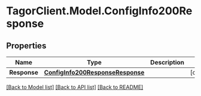 # TagorClient.Model.ConfigInfo200Response

## Properties

Name | Type | Description | Notes
------------ | ------------- | ------------- | -------------
**Response** | [**ConfigInfo200ResponseResponse**](ConfigInfo200ResponseResponse.md) |  | [optional] 

[[Back to Model list]](../README.md#documentation-for-models) [[Back to API list]](../README.md#documentation-for-api-endpoints) [[Back to README]](../README.md)

